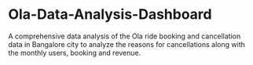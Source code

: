 # Ola-Data-Analysis-Dashboard
A comprehensive data analysis of the Ola ride booking and cancellation data in Bangalore city to analyze the reasons for cancellations along with the monthly users, booking and revenue. 
